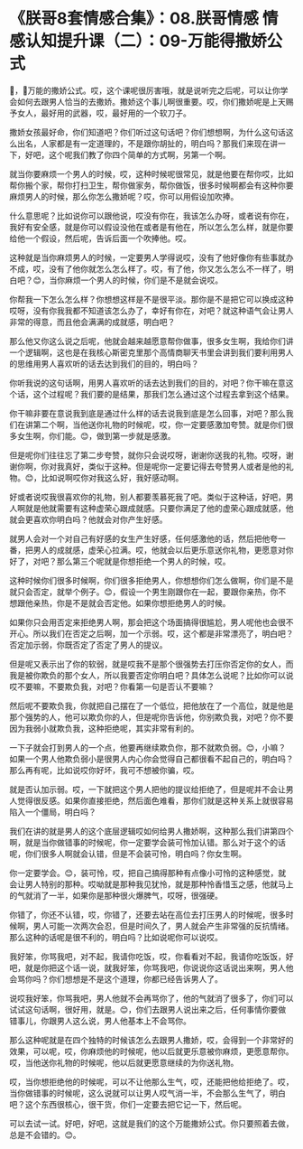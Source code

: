 # 《朕哥8套情感合集》：08.朕哥情感 情感认知提升课（二）：09-万能得撒娇公式

🎼，🎼万能的撒娇公式。哎，这个课呢很厉害哦，就是说听完之后呢，可以让你学会如何去跟男人恰当的去撒娇。撒娇这个事儿啊很重要。哎，你们撒娇呢是上天赐予女人，最好用的武器，哎，最好用的一个软刀子。

撒娇女孩最好命，你们知道吧？你们听过这句话吧？你们想想啊，为什么这句话这么出名，人家都是有一定道理的，不是跟你胡扯的，明白吗？那我们来现在讲一下，好吧，这个呢我们教了你四个简单的方式啊，另第一个啊。

就当你要麻烦一个男人的时候，哎，这种时候呢很常见，就是他要在帮你哎，比如帮你搬个家，帮你打扫卫生，帮你做家务，帮你做饭，很多时候啊都会有这种你要麻烦男人的时候，那么你怎么撒娇呢？哎，你可以用假设加吹捧。

什么意思呢？比如说你可以跟他说，哎没有你在，我该怎么办呀，或者说有你在，我好有安全感，就是你可以假设没他在或者是有他在，所以怎么怎么样，就是你要给他一个假设，然后呢，告诉后面一个吹捧他。哎。

这种就是当你麻烦男人的时候，一定要男人学得说哎，没有了他好像你有些事就办不成，哎，没有了他你就怎么怎么样了。哎，有了他，你又怎么怎么不一样了，明白吧？😊，当你麻烦一个男人的时候，你们是不是就会说哎。

你帮我一下怎么怎么样？你想想这样是不是很平淡。那你是不是把它可以换成这种哎呀，没有你我我都不知道该怎么办了，幸好有你在，对吧？就这种语气会让男人非常的得意，而且他会满满的成就感，明白吧？

那么他又你这么说之后呢，他就会越来越愿意帮你做事，很多女生啊，我给你们讲一个逻辑啊，这也是在我核心斯密克里那个高情商聊天书里会讲到我们要利用男人的思维用男人喜欢听的话去达到我们的目的，明白吗？

你听我说的这句话啊，用男人喜欢听的话去达到我们的目的，对吧？你干嘛在意这个话，这个过程呢？我们要的是结果，那我们怎么通过这个过程去拿到这个结果。

你干嘛非要在意说我到底是通过什么样的话去说我到底是怎么回事，对吧？那么我们在讲第二个啊，当他送你礼物的时候呢，哎，你一定要感激加夸赞。就是你们很多女生啊，你们能。😊，做到第一步就是感激。

但是呢你们往往忘了第二步夸赞，就你只会说哎呀，谢谢你送我的礼物。哎呀，谢谢你啊，你对我真好，类似于这种。但是呢你一定要记得去夸赞男人或者是他的礼物。😊，比如说啊哎你对我这么好，我好感动啊。

好或者说哎我很喜欢你的礼物，别人都要羡慕死我了吧。类似于这种话，好吧，男人啊就是他就需要有这种虚荣心跟成就感。只要你满足了他的虚荣心跟成就感，他就会更喜欢你明白吗？他就会对你产生好感。

就男人会对一个对自己有好感的女生产生好感，任何感激他的话，然后把他夸一番，把男人的成就感，虚荣心拉满。哎，他就会以后更乐意送你礼物，更愿意对你好了，对吧？那么第三个呢就是你想拒绝一个男人的时候，哎。

这种时候你们很多时候啊，你们很多拒绝男人，你想想你们怎么做啊，你们是不是就只会否定，就举个例子。😊，假设一个男生刚跟你在一起，要跟你亲热，你不想跟他亲热，你是不是就会否定他。如果你想拒绝男人的时候。

如果你只会用否定来拒绝男人啊，那会把这个场面搞得很尴尬，男人呢他也会很不开心。所以我们在否定之后啊，加一个示弱。哎，这个都是非常漂亮了，明白吧？否定加示弱，你既否定了否定了男人的提议。

但是呢又表示出了你的软弱，就是哎我不是那个很强势去打压你否定你的女人，而我是被你欺负的那个女人，所以我要否定你明白吧？具体怎么说呢？比如你可以说哎不要嘛，不要欺负我，对吧？你看第一句是否认不要嘛？

然后呢不要欺负我，你就把自己摆在了一个低位，把他放在了一个高位，就是他是那个强势的人，他可以欺负你的人，但是呢你告诉他，你别欺负我，对吧？你不要因为我弱小就欺负我，这种拒绝呢，其实非常有利的。

一下子就会打到男人的一个点，他要再继续欺负你，那不就欺负弱。😊，小嘛？如果一个男人他欺负弱小是很男人内心你会觉得自己都很看不起自己的，明白吗？那么再有呢，比如说哎你好坏，我可不想被你骗，哎。

就是否认加示弱。哎，一下就把这个男人把他的提议给拒绝了，但是呢并不会让男人觉得很反感。如果你直接拒绝，然后面色难看，那你们就是这种关系上就很容易陷入一个僵局，明白吗？

我们在讲的就是男人的这个底层逻辑哎如何给男人撒娇啊，这种那么我们讲第四个啊，就是当你做错事的时候呢，你一定要学会装可怜加认错。那么对于这个的话呢，你们很多人啊就会认错，但是不会装可怜，明白吗？你女生啊。

你一定要学会。😊，装可怜，哎，把自己搞得那种有点像小可怜的这种感觉，就会让男人特别的那种。哎呦就是那种我见犹怜，就是那种怜香惜玉之感，他就马上的气就消了一半，如果你是那种很火爆脾气，哎呀，很强硬。

你错了，你还不认错，哎，你错了，还要去站在高位去打压男人的时候呢，很多时候啊，男人可能一次两次会忍，但是时间久了，男人就会产生非常强的反抗情绪。那么这种的话呢是很不利的，明白吗？比如说呢你可以说哎。

我好笨，你骂我吧，对不起，我请你吃饭，哎，你看看对不起，我请你吃饭饭，好吧，就是你把这个话一说，就我好笨，你骂我吧，你说说你这话说出来啊，男人他会骂你吗？你们想想是不是这个道理，你都已经告诉男人了。

说哎我好笨，你骂我吧，男人他就不会再骂你了，他的气就消了很多了，你们可以试试这句话啊，很好用，就是。😊，你们去跟男人说出来之后，任何事情你要做错事儿，你跟男人这么说，男人他基本上不会骂你。

那么这种呢就是在四个独特的时候该怎么去跟男人撒娇，哎，会得到一个非常好的效果，可以呢，哎，你麻烦他的时候呢，他以后就更乐意被你麻烦，更愿意帮你。哎，当他送你礼物的时候呢，他以后就更愿意继续的为你送礼物。

哎，当你想拒绝他的时候呢，可以不让他那么生气，哎，还能把他给拒绝了。哎，当你做错事的时候呢，这么说就可以让男人哎气消一半，不会那么生气了，明白吧？这个东西很核心，很干货，你们一定要去把它记一下，然后呢。

可以去试一试。好吧，好吧，这就是我们的这个万能撒娇公式。你只要照着去做，总是不会错的。😊。